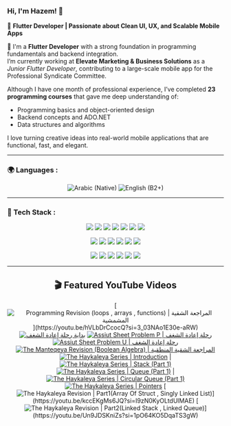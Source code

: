 ### Hi, I'm Hazem! 👋

🎯 **Flutter Developer | Passionate about Clean UI, UX, and Scalable Mobile Apps**

🚀 I'm a **Flutter Developer** with a strong foundation in programming fundamentals and backend integration.  
I’m currently working at **Elevate Marketing & Business Solutions** as a *Junior Flutter Developer*, contributing to a large-scale mobile app for the Professional Syndicate Committee.

Although I have one month of professional experience, I’ve completed **23 programming courses** that gave me deep understanding of:
- Programming basics and object-oriented design  
- Backend concepts and ADO.NET  
- Data structures and algorithms  

I love turning creative ideas into real-world mobile applications that are functional, fast, and elegant.

---
### 🌍 Languages :
<p align="center">
  <img src="https://img.shields.io/badge/Arabic (Native)-1a1b26?style=for-the-badge&logo=googletranslate&logoColor=4285F4" alt="Arabic (Native)" />
  <img src="https://img.shields.io/badge/English (B2+)-1a1b26?style=for-the-badge&logo=googletranslate&logoColor=f7768e" alt="English (B2+)" />
</p>

---
### 🧩 Tech Stack :
<!-- Languages --> 
<p align="center"> 
  <img src="https://img.shields.io/badge/Dart-1a1b26?style=for-the-badge&logo=dart&logoColor=7aa2f7" /> 
  <img src="https://img.shields.io/badge/C++-1a1b26?style=for-the-badge&logo=cplusplus&logoColor=7dcfff" />
  <img src="https://img.shields.io/badge/C%23-1a1b26?style=for-the-badge&logo=csharp&logoColor=bb9af7" /> 
  <img src="https://img.shields.io/badge/Java-1a1b26?style=for-the-badge&logo=openjdk&logoColor=e0af68" /> 
  <img src="https://img.shields.io/badge/SQLite-1a1b26?style=for-the-badge&logo=postgresql&logoColor=7aa2f7" />
  <img src="https://img.shields.io/badge/SQL-1a1b26?style=for-the-badge&logo=postgresql&logoColor=7aa2f7" />
  <img src="https://img.shields.io/badge/.NET-1a1b26?style=for-the-badge&logo=dotnet&logoColor=bb9af7" />
</p> 
<!-- Frameworks / Libraries -->
<p align="center">
  <img src="https://img.shields.io/badge/Flutter-1a1b26?style=for-the-badge&logo=flutter&logoColor=7aa2f7" />
  <img src="https://img.shields.io/badge/Firebase-1a1b26?style=for-the-badge&logo=firebase&logoColor=e0af68" /> 
  <img src="https://img.shields.io/badge/Bloc-1a1b26?style=for-the-badge&logo=flutter&logoColor=bb9af7" /> 
  <img src="https://img.shields.io/badge/Riverpod-1a1b26?style=for-the-badge&logo=flutter&logoColor=bb9af7" /> 
  <img src="https://img.shields.io/badge/Realm-1a1b26?style=for-the-badge&logo=flutter&logoColor=bb9af7" /> 
  <img src="https://img.shields.io/badge/Dio-1a1b26?style=for-the-badge&logo=flutter&logoColor=bb9af7" /> 
</p> 
<!-- Tools / Platforms --> 
<p align="center"> 
  <img src="https://img.shields.io/badge/Figma-1a1b26?style=for-the-badge&logo=figma&logoColor=f7768e" />
  <img src="https://img.shields.io/badge/GitHub%20Actions-1a1b26?style=for-the-badge&logo=githubactions&logoColor=7aa2f7" />
  <img src="https://img.shields.io/badge/Postman-1a1b26?style=for-the-badge&logo=postman&logoColor=ff9e64" /> 
  <img src="https://img.shields.io/badge/SQL%20Server-1a1b26?style=for-the-badge&logo=databricks&logoColor=f7768e" />
  <img src="https://img.shields.io/badge/Clockify-1a1b26?style=for-the-badge&logo=clockify&logoColor=7dcfff" />
  <img src="https://img.shields.io/badge/Notion-1a1b26?style=for-the-badge&logo=notion&logoColor=c0caf5" /> 
</p>

---
<div align="center">

## 🎬 Featured YouTube Videos
</div>

<div align="center">

[![Programming Revision (loops , arrays , functions) \| المراجعة الشقية المشمشية](https://ytcards.demolab.com/?id=hVLbDrCcocQ&title=Programming+Revision+(loops+,+arrays+,+functions)+\|+المراجعة+الشقية+المشمشية&lang=en&background_color=%231a1b26&title_color=%23ffffff&stats_color=%23bb9af7&max_title_lines=2&width=250&border_radius=5&duration=2718)](https://youtu.be/hVLbDrCcocQ?si=3_03NAo1E30e-aRW)
[![بداية رحلة إعادة الشغف](https://ytcards.demolab.com/?id=1ZGSTUKJ-PI&title=بداية+رحلة+إعادة+الشغف&lang=en&background_color=%231a1b26&title_color=%23ffffff&stats_color=%23bb9af7&max_title_lines=2&width=250&border_radius=5&duration=256)](https://youtu.be/1ZGSTUKJ-PI?si=bEOELgNnXYW7wHT-) 
[![Assiut Sheet Problem P \| رحلة إعادة الشغف](https://ytcards.demolab.com/?id=ZYp2sK8vE7c&title=Assiut+Sheet+Problem+P+\|+رحلة+إعادة+الشغف&lang=en&background_color=%231a1b26&title_color=%23ffffff&stats_color=%23bb9af7&max_title_lines=2&width=250&border_radius=5&duration=374)](https://youtu.be/ZYp2sK8vE7c?si=ynwSQdmNQtTnwzOf)
[![Assiut Sheet Problem U \| رحلة إعادة الشغف](https://ytcards.demolab.com/?id=i-YQ2d_OJkU&title=Assiut+Sheet+Problem+U+\|+رحلة+إعادة+الشغف&lang=en&background_color=%231a1b26&title_color=%23ffffff&stats_color=%23bb9af7&max_title_lines=2&width=250&border_radius=5&duration=129)](https://youtu.be/i-YQ2d_OJkU?si=fG7VF2YOE5TUdugZ)
[![The Manteqeya Revision (Boolean Algebra) \| المراجعة الشقية المنطقية](https://ytcards.demolab.com/?id=Y9RHXhhF8Wg&title=The+Manteqeya+Revision+(Boolean+Algebra)+\|+المراجعة+الشقية+المنطقية&lang=en&background_color=%231a1b26&title_color=%23ffffff&stats_color=%23bb9af7&max_title_lines=2&width=250&border_radius=5&duration=3236)](https://youtu.be/Y9RHXhhF8Wg?si=cVxPhs2fxMPXnBMq)
[![The Haykaleya Series \| Introduction](https://ytcards.demolab.com/?id=eFXLi9EMQcI&title=The+Haykaleya+Series+\|+Introduction&lang=en&background_color=%231a1b26&title_color=%23ffffff&stats_color=%23bb9af7&max_title_lines=2&width=250&border_radius=5&duration=599)](https://youtu.be/eFXLi9EMQcI?si=LOzS8hJ845qpEBYM) | [![The Haykaleya Series \| Stack (Part 1)](https://ytcards.demolab.com/?id=ToNe-jgtPHY&title=The+Haykaleya+Series+\|+Stack+(Part+1)&lang=en&background_color=%231a1b26&title_color=%23ffffff&stats_color=%23bb9af7&max_title_lines=2&width=250&border_radius=5&duration=1107)](https://youtu.be/ToNe-jgtPHY?si=-KJPa9zVfPhEc_4y)
[![The Haykaleya Series \| Queue (Part 1)](https://ytcards.demolab.com/?id=BEBpL8bZw8o&title=The+Haykaleya+Series+\|+Queue+(Part+1)&lang=en&background_color=%231a1b26&title_color=%23ffffff&stats_color=%23bb9af7&max_title_lines=2&width=250&border_radius=5&duration=961)](https://youtu.be/BEBpL8bZw8o?si=3zqwYh9pg1VaUgUw) |
[![The Haykaleya Series \| Circular Queue (Part 1)](https://ytcards.demolab.com/?id=v761gRSZL2w&title=The+Haykaleya+Series+\|+Circular+Queue+(Part+1)&lang=en&background_color=%231a1b26&title_color=%23ffffff&stats_color=%23bb9af7&max_title_lines=2&width=250&border_radius=5&duration=1204)](https://youtu.be/v761gRSZL2w?si=JvfjH85UqDPOJmr4) 
[![The Haykaleya Series \| Pointers](https://ytcards.demolab.com/?id=GCh2cGwg3FA&title=The+Haykaleya+Series+\|+Pointers&lang=en&background_color=%231a1b26&title_color=%23ffffff&stats_color=%23bb9af7&max_title_lines=2&width=250&border_radius=5&duration=1373)](https://youtu.be/GCh2cGwg3FA?si=dznVv7jhGTi6a39T)
[![The Haykaleya Revision \| Part1(Array Of Struct , Singly Linked List)](https://ytcards.demolab.com/?id=kccEKgMs6JQ&title=The+Haykaleya+Revision+\|+Part1(Array+Of+Struct+,+Singly+Linked+List)&lang=en&background_color=%231a1b26&title_color=%23ffffff&stats_color=%23bb9af7&max_title_lines=2&width=250&border_radius=5&duration=3288)](https://youtu.be/kccEKgMs6JQ?si=I9zN0KyOLtdUlMAE)
[![The Haykaleya Revision \| Part2(Linked Stack , Linked Queue)](https://ytcards.demolab.com/?id=Un9JDSKniZs&title=The+Haykaleya+Revision+\|+Part2(Linked+Stack+,+Linked+Queue)&lang=en&background_color=%231a1b26&title_color=%23ffffff&stats_color=%23bb9af7&max_title_lines=2&width=250&border_radius=5&duration=1138)](https://youtu.be/Un9JDSKniZs?si=1pO64KO5DqaTS3gW) 

</div>
